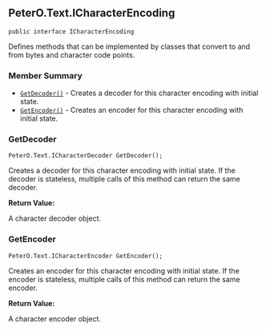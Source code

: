 ## PeterO.Text.ICharacterEncoding

    public interface ICharacterEncoding

 Defines methods that can be implemented by classes that convert to and from bytes and character code points.

### Member Summary
* <code>[GetDecoder()](#GetDecoder)</code> - Creates a decoder for this character encoding with initial state.
* <code>[GetEncoder()](#GetEncoder)</code> - Creates an encoder for this character encoding with initial state.

<a id="GetDecoder"></a>
### GetDecoder

    PeterO.Text.ICharacterDecoder GetDecoder();

Creates a decoder for this character encoding with initial state. If the decoder is stateless, multiple calls of this method can return the same decoder.

<b>Return Value:</b>

A character decoder object.

<a id="GetEncoder"></a>
### GetEncoder

    PeterO.Text.ICharacterEncoder GetEncoder();

Creates an encoder for this character encoding with initial state. If the encoder is stateless, multiple calls of this method can return the same encoder.

<b>Return Value:</b>

A character encoder object.
